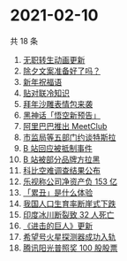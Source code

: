 # 2021-02-10

共 18 条

<!-- BEGIN -->
<!-- 最后更新时间 Wed Feb 10 2021 18:22:55 GMT+0800 (CST) -->
1. [无职转生动画更新](https://www.zhihu.com/search?q=无职转生)
1. [除夕文案准备好了吗？](https://www.zhihu.com/search?q=除夕文案)
1. [新年祝福语](https://www.zhihu.com/search?q=新年祝福语)
1. [贴对联冷知识](https://www.zhihu.com/search?q=对联怎么贴)
1. [拜年沙雕表情包来袭](https://www.zhihu.com/search?q=拜年表情包)
1. [黑神话「悟空新预告」](https://www.zhihu.com/search?q=黑神话)
1. [阿里巴巴推出 MeetClub](https://www.zhihu.com/search?q=meetclub)
1. [市监局等五部门约谈特斯拉](https://www.zhihu.com/search?q=特斯拉约谈)
1. [B 站回应被抵制事件](https://www.zhihu.com/search?q=b站回应)
1. [B 站被部分品牌方拉黑](https://www.zhihu.com/search?q=b站)
1. [科比空难调查结果公布](https://www.zhihu.com/search?q=科比空难)
1. [乐视称公司净资产负 153 亿](https://www.zhihu.com/search?q=乐视)
1. [「累丑」是什么体验](https://www.zhihu.com/search?q=累丑)
1. [我国人口生育率断崖式下跌](https://www.zhihu.com/search?q=出生人口)
1. [印度冰川断裂致 32 人死亡](https://www.zhihu.com/search?q=印度冰川断裂)
1. [《进击的巨人》更新](https://www.zhihu.com/search?q=进击的巨人)
1. [希望号火星探测器成功入轨](https://www.zhihu.com/search?q=希望号)
1. [腾讯阳光普照奖 100 股股票](https://www.zhihu.com/search?q=腾讯阳光普照奖)
<!-- END -->

